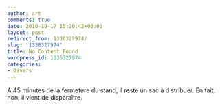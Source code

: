 ```yaml
---
author: art
comments: true
date: 2010-10-17 15:20:42+00:00
layout: post
redirect_from: 1336327974/
slug: '1336327974'
title: No Content Found
wordpress_id: 1336327974
categories:
- Divers
---
```


A 45 minutes de la fermeture du stand, il reste un sac à distribuer. En fait, non, il vient de disparaître.
